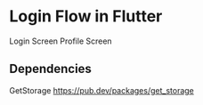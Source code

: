 

# Login Flow in Flutter

Login Screen
Profile Screen

## Dependencies

GetStorage
https://pub.dev/packages/get_storage


